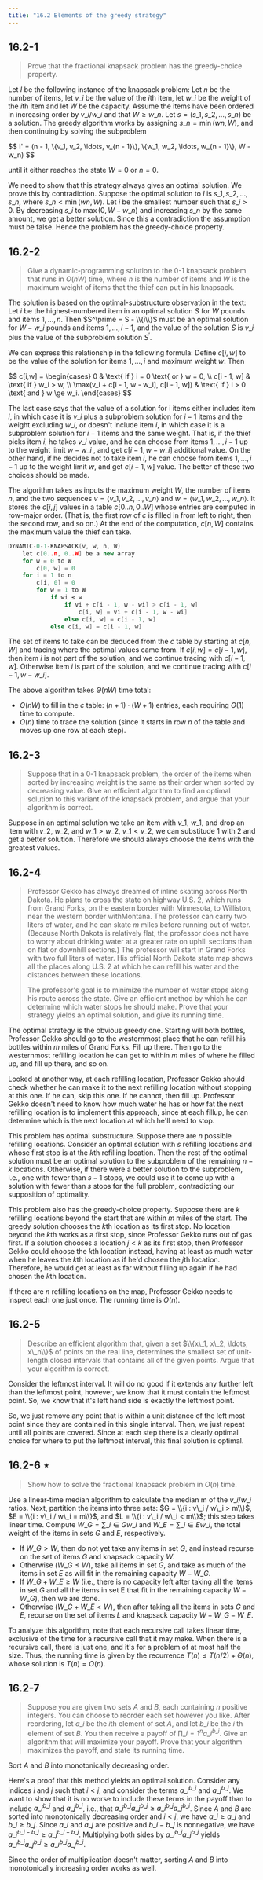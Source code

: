 ```yaml
---
title: "16.2 Elements of the greedy strategy"
---
```


## 16.2-1

> Prove that the fractional knapsack problem has the greedy-choice property.

Let $I$ be the following instance of the knapsack problem: Let $n$ be the number of items, let $v\_i$ be the value of the $i$th item, let $w\_i$ be the weight of the $i$th item and let $W$ be the capacity. Assume the items have been ordered in increasing order by $v\_i / w\_i$ and that $W \ge w\_n$.
Let $s = (s\_1, s\_2, \ldots, s\_n)$ be a solution. The greedy algorithm works by assigning $s\_n = \min(wn, W)$, and then continuing by solving the subproblem

<div>
$$
I' = (n - 1, \{v_1, v_2, \ldots, v_{n - 1}\}, \{w_1, w_2, \ldots, w_{n - 1}\}, W - w_n)
$$
</div>

until it either reaches the state $W = 0$ or $n = 0$.

We need to show that this strategy always gives an optimal solution. We prove this by contradiction. Suppose the optimal solution to $I$ is $s\_1, s\_2, \ldots, s\_n$, where $s\_n < \min(wn, W)$. Let $i$ be the smallest number such that $s\_i > 0$. By decreasing $s\_i$ to $\max(0, W - w\_n)$ and increasing $s\_n$ by the same amount, we get a better solution. Since this a contradiction the assumption must be false. Hence the problem has the greedy-choice property.

## 16.2-2

> Give a dynamic-programming solution to the 0-1 knapsack problem that runs in $O(nW)$ time, where $n$ is the number of items and $W$ is the maximum weight of items that the thief can put in his knapsack.

The solution is based on the optimal-substructure observation in the text: Let $i$ be the highest-numbered item in an optimal solution $S$ for $W$ pounds and items $1, \ldots, n$. Then $S^\prime  = S - \\{i\\}$ must be an optimal solution for $W - w\_i$ pounds and items $1, \ldots, i - 1$, and the value of the solution $S$ is $v\_i$ plus the value of the subproblem solution $S^\prime$.

We can express this relationship in the following formula: Define $c[i, w]$ to be the value of the solution for items $1, \ldots, i$ and maximum weight $w$. Then

<div>
$$
c[i,w] =
\begin{cases}
0                                          & \text{ if } i = 0 \text{ or } w = 0, \\
c[i - 1, w]                                & \text{ if } w_i > w, \\
\max(v_i + c[i - 1, w - w_i], c[i - 1, w]) & \text{ if } i > 0 \text{ and } w \ge w_i.
\end{cases}
$$
</div>

The last case says that the value of a solution for i items either includes item $i$, in which case it is $v\_i$ plus a subproblem solution for $i - 1$ items and the weight excluding $w\_i$, or doesn't include item $i$, in which case it is a subproblem solution for $i - 1$ items and the same weight. That is, if the thief picks item $i$, he takes $v\_i$ value, and he can choose from items $1, \ldots, i - 1$ up to the weight limit $w - w\_i$ , and get $c[i - 1, w - w\_i]$ additional value. On the other hand, if he decides not to take item $i$, he can choose from items $1, \ldots, i - 1$ up to the weight limit $w$, and get $c[i - 1, w]$ value. The better of these two choices should be made.

The algorithm takes as inputs the maximum weight $W$, the number of items $n$, and the two sequences $v = \langle v\_1, v\_2, \ldots, v\_n \rangle$ and $w = \langle w\_1, w\_2, \ldots, w\_n \rangle$. It stores the $c[i, j]$ values in a table $c[0..n, 0..W]$ whose entries are computed in row-major order. (That is, the first row of $c$ is filled in from left to right, then the second row, and so on.) At the end of the computation, $c[n, W]$ contains the maximum value the thief can take.

```cpp
DYNAMIC-0-1-KNAPSACK(v, w, n, W)
    let c[0..n, 0..W] be a new array
    for w = 0 to W
        c[0, w] = 0
    for i = 1 to n
        c[i, 0] = 0
        for w = 1 to W
            if wi ≤ w
                if vi + c[i - 1, w - wi] > c[i - 1, w]
                    c[i, w] = vi + c[i - 1, w - wi]
                else c[i, w] = c[i - 1, w]
            else c[i, w] = c[i - 1, w]
```

The set of items to take can be deduced from the $c$ table by starting at $c[n, W]$ and tracing where the optimal values came from. If $c[i, w] = c[i - 1, w]$, then item $i$ is not part of the solution, and we continue tracing with $c[i - 1, w]$. Otherwise item $i$ is part of the solution, and we continue tracing with $c[i - 1, w - w\_i]$.

The above algorithm takes $\Theta(nW)$ time total:

- $\Theta(nW)$ to fill in the $c$ table: $(n + 1) \cdot (W + 1)$ entries, each requiring $\Theta(1)$ time to compute.
- $O(n)$ time to trace the solution (since it starts in row $n$ of the table and moves up one row at each step).

## 16.2-3

> Suppose that in a $0$-$1$ knapsack problem, the order of the items when sorted by increasing weight is the same as their order when sorted by decreasing value. Give an efficient algorithm to find an optimal solution to this variant of the knapsack problem, and argue that your algorithm is correct.

Suppose in an optimal solution we take an item with $v\_1$, $w\_1$, and drop an item with $v\_2$, $w\_2$, and $w\_1 > w\_2$, $v\_1 < v\_2$, we can substitude $1$ with $2$ and get a better solution. Therefore we should always choose the items with the greatest values.

## 16.2-4

> Professor Gekko has always dreamed of inline skating across North Dakota. He plans to cross the state on highway U.S. 2, which runs from Grand Forks, on the eastern border with Minnesota, to Williston, near the western border withMontana. The professor can carry two liters of water, and he can skate $m$ miles before running out of water. (Because North Dakota is relatively flat, the professor does not have to worry about drinking water at a greater rate on uphill sections than on flat or downhill sections.) The professor will start in Grand Forks with two full liters of water. His official North Dakota state map shows all the places along U.S. 2 at which he can refill his water and the distances between these locations.
>
> The professor's goal is to minimize the number of water stops along his route across the state. Give an efficient method by which he can determine which water stops he should make. Prove that your strategy yields an optimal solution, and give its running time.

The optimal strategy is the obvious greedy one. Starting will both bottles, Professor Gekko should go to the westernmost place that he can refill his bottles within $m$ miles of Grand Forks. Fill up there. Then go to the westernmost refilling location he can get to within $m$ miles of where he filled up, and fill up there, and so on.

Looked at another way, at each refilling location, Professor Gekko should check whether he can make it to the next refilling location without stopping at this one. If he can, skip this one. If he cannot, then fill up. Professor Gekko doesn't need to know how much water he has or how fat the next refilling location is to implement this approach, since at each fillup, he can determine which is the next location at which he'll need to stop.

This problem has optimal substructure. Suppose there are $n$ possible refilling locations. Consider an optimal solution with $s$ refilling locations and whose first stop is at the $k$th refilling location. Then the rest of the optimal solution must be an optimal solution to the subproblem of the remaining $n - k$ locations. Otherwise, if there were a better solution to the subproblem, i.e., one with fewer than $s - 1$ stops, we could use it to come up with a solution with fewer than $s$ stops for the full problem, contradicting our supposition of optimality.

This problem also has the greedy-choice property. Suppose there are $k$ refilling locations beyond the start that are within $m$ miles of the start. The greedy solution chooses the $k$th location as its first stop. No location beyond the $k$th works as a first stop, since Professor Gekko runs out of gas first. If a solution chooses a location $j < k$ as its first stop, then Professor Gekko could choose the $k$th location instead, having at least as much water when he leaves the $k$th location as if he'd chosen the $j$th location. Therefore, he would get at least as far without filling up again if he had chosen the $k$th location.

If there are $n$ refilling locations on the map, Professor Gekko needs to inspect each one just once. The running time is $O(n)$.

## 16.2-5

> Describe an efficient algorithm that, given a set $\\{x\_1, x\_2, \ldots, x\_n\\}$ of points on the real line, determines the smallest set of unit-length closed intervals that contains all of the given points. Argue that your algorithm is correct.

Consider the leftmost interval. It will do no good if it extends any further left than the leftmost point, however, we know that it must contain the leftmost point. So, we know that it's left hand side is exactly the leftmost point. 

So, we just remove any point that is within a unit distance of the left most point since they are contained in this single interval. Then, we just repeat until all points are covered. Since at each step there is a clearly optimal choice for where to put the leftmost interval, this final solution is optimal.

## 16.2-6 $\star$

> Show how to solve the fractional knapsack problem in $O(n)$ time.

Use a linear-time median algorithm to calculate the median m of the $v\_i / w\_i$ ratios. Next, partition the items into three sets: $G = \\{i : v\_i / w\_i > m\\}$, $E = \\{i : v\_i / w\_i = m\\}$, and $L = \\{i : v\_i / w\_i < m\\}$; this step takes linear time. Compute $W\_G = \sum\_{i \in G} w\_i$ and $W\_E = \sum\_{i \in E} w\_i$, the total weight of the items in sets $G$ and $E$, respectively.

- If $W\_G > W$, then do not yet take any items in set $G$, and instead recurse on the set of items $G$ and knapsack capacity $W$.
- Otherwise $(W\_G \le W)$, take all items in set $G$, and take as much of the items in set $E$ as will fit in the remaining capacity $W - W\_G$.
- If $W\_G + W\_E \ge W$ (i.e., there is no capacity left after taking all the items in set $G$ and all the items in set E that fit in the remaining capacity $W - W\_G$), then we are done.
- Otherwise $(W\_G + W\_E < W)$, then after taking all the items in sets $G$ and $E$, recurse on the set of items $L$ and knapsack capacity $W - W\_G - W\_E$.

To analyze this algorithm, note that each recursive call takes linear time, exclusive of the time for a recursive call that it may make. When there is a recursive call, there is just one, and it's for a problem of at most half the size. Thus, the running time is given by the recurrence $T(n) \le T (n / 2) + \Theta(n)$, whose solution is $T(n) = O(n)$.

## 16.2-7

> Suppose you are given two sets $A$ and $B$, each containing $n$ positive integers. You can choose to reorder each set however you like. After reordering, let $a\_i$ be the $i$th element of set $A$, and let $b\_i$ be the $i$ th element of set $B$. You then receive a payoff of $\prod\_{i = 1}^n a\_i^{b\_i}$. Give an algorithm that will maximize your payoff. Prove that your algorithm maximizes the payoff, and state its running time.

Sort $A$ and $B$ into monotonically decreasing order.

Here's a proof that this method yields an optimal solution. Consider any indices $i$ and $j$ such that $i < j$, and consider the terms $a\_i^{b\_i}$ and $a\_j^{b\_j}$. We want to show that it is no worse to include these terms in the payoff than to include $a\_i^{b\_j}$ and $a\_j^{b\_i}$, i.e., that $a\_i^{b\_i} a\_j^{b\_j} \ge a\_i^{b\_j} a\_j^{b\_i}$. Since $A$ and $B$ are sorted into monotonically decreasing order and $i < j$, we have $a\_i \ge a\_j$ and $b\_i \ge b\_j$. Since $a\_i$ and $a\_j$ are positive and $b\_i - b\_j$ is nonnegative, we have $a\_i^{b\_i - b\_j} \ge a\_j^{b\_i - b\_j}$. Multiplying both sides by $a\_i^{b\_j} a\_j^{b\_j}$ yields $a\_i^{b\_i} a\_j^{b\_j} \ge a\_i^{b\_j} a\_j^{b\_i}$.

Since the order of multiplication doesn't matter, sorting $A$ and $B$ into monotonically increasing order works as well.

